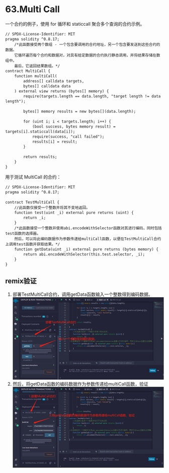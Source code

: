 # 63.Multi Call
一个合约的例子，使用 for 循环和 staticcall 聚合多个查询的合约示例。

```solidity
// SPDX-License-Identifier: MIT
pragma solidity ^0.8.17;
    /*此函数接受两个数组 - 一个包含要调用的合约地址，另一个包含要发送到这些合约的数据。
    它循环遍历每个合约和数据对，对具有给定数据的合约执行静态调用，并将结果存储在数组中。
    最后，它返回结果数组。*/
contract MultiCall {
    function multiCall(
        address[] calldata targets,
        bytes[] calldata data
    ) external view returns (bytes[] memory) {
        require(targets.length == data.length, "target length != data length");

        bytes[] memory results = new bytes[](data.length);

        for (uint i; i < targets.length; i++) {
            (bool success, bytes memory result) = targets[i].staticcall(data[i]);
            require(success, "call failed");
            results[i] = result;
        }

        return results;
    }
}
```

用于测试 MultiCall 的合约：


```solidity
// SPDX-License-Identifier: MIT
pragma solidity ^0.8.17;

contract TestMultiCall {
    //此函数仅接受一个整数并将其不变地返回。
    function test(uint _i) external pure returns (uint) {
        return _i;
    }
    /*此函数接受一个整数并使用abi.encodeWithSelector函数对其进行编码，同时包括test函数的选择器。
    然后，可以将此编码数据作为参数传递给multiCall函数，以便在TestMultiCall合约上调用test函数并获取结果。*/
    function getData(uint _i) external pure returns (bytes memory) {
        return abi.encodeWithSelector(this.test.selector, _i);
    }
}
```

## remix验证
1. 部署TestMultiCall合约，调用getData函数输入一个整数得到编码数据。
![63-1.jpg](img/63-1.jpg)
2. 然后，将getData函数的编码数据作为参数传递给multiCall函数，验证
![63-2.jpg](img/63-2.jpg)